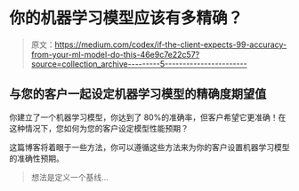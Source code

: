# 你的机器学习模型应该有多精确？

> 原文：<https://medium.com/codex/if-the-client-expects-99-accuracy-from-your-ml-model-do-this-46e9c7e22c57?source=collection_archive---------5----------------------->

## 与您的客户一起设定机器学习模型的精确度期望值

你建立了一个机器学习模型，你达到了 80%的准确率，但客户希望它更准确！在这种情况下，您如何为您的客户设定模型性能预期？

这篇博客将着眼于一些方法，你可以遵循这些方法来为你的客户设置机器学习模型的准确性预期。

> 想法是定义一个基线…